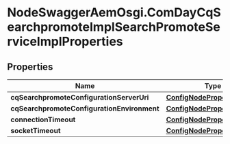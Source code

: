 # NodeSwaggerAemOsgi.ComDayCqSearchpromoteImplSearchPromoteServiceImplProperties

## Properties

Name | Type | Description | Notes
------------ | ------------- | ------------- | -------------
**cqSearchpromoteConfigurationServerUri** | [**ConfigNodePropertyString**](ConfigNodePropertyString.md) |  | [optional] 
**cqSearchpromoteConfigurationEnvironment** | [**ConfigNodePropertyString**](ConfigNodePropertyString.md) |  | [optional] 
**connectionTimeout** | [**ConfigNodePropertyInteger**](ConfigNodePropertyInteger.md) |  | [optional] 
**socketTimeout** | [**ConfigNodePropertyInteger**](ConfigNodePropertyInteger.md) |  | [optional] 


